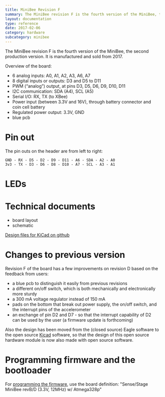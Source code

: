 ```yaml
---
title: MiniBee Revision F
summary: The MiniBee revision F is the fourth version of the MiniBee, the second production version. It is manufactured and sold from 2017.
layout: documentation
type: reference
date: 2017-02-06
category: hardware
subcategory: minibee
---
```


The MiniBee revision F is the fourth version of the MiniBee, the second production version. It is manufactured and sold from 2017.


Overview of the board:

* 6 analog inputs: A0, A1, A2, A3, A6, A7
* 8 digital inputs or outputs: D3 and D5 to D11
* PWM (“analog”) output, at pins D3, D5, D6, D9, D10, D11
* I2C communication: SDA (A4), SCL (A5)
* Serial I/O: RX, TX (to XBee)
* Power input (between 3.3V and 16V), through battery connector and coin cell battery
* Regulated power output: 3.3V, GND
* blue pcb

# Pin out

The pin outs on the header are from left to right:

    GND - RX - D5 - D2 - D9 - D11 - A6 - SDA - A2 - A0
    3v3 - TX - D3 - D6 - D8 - D10 - A7 - SCL - A3 - A1


# LEDs


# Technical documents

* board layout
* schematic

[Design files for KiCad on github](https://github.com/sensestage/minibee_hardware/tree/master/minibee/revF)

# Changes to previous version

Revision F of the board has a few improvements on revision D based on the feedback from users:

* a blue pcb to distinguish it easily from previous revisions
* a different on/off switch, which is both mechanically and electronically more sturdy
* a 300 mA voltage regulator instead of 150 mA
* pads on the bottom that break out power supply, the on/off switch, and the interrupt pins of the accelerometer
* an exchange of pin D2 and D7 - so that the interrupt capability of D2 can be used by the user (a firmware update is forthcoming)

Also the design has been moved from the (closed source) Eagle software to the open source [Kicad](http://kicad-pcb.org/) software, so that the design of this open source hardware module is now also made with open source software.


# Programming firmware and the bootloader

For [programming the firmware]({{base_url}}/minibee/programming-firmware-with-the-arduino-ide), use the board definition: "Sense/Stage MiniBee revB/D (3.3V, 12MHz) w/ Atmega328p"

